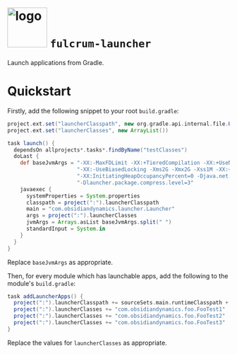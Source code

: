 <img src="https://raw.githubusercontent.com/wiki/obsidiandynamics/fulcrum/images/fulcrum-logo.png" width="90px" alt="logo"/> `fulcrum-launcher`
===
Launch applications from Gradle.

# Quickstart

Firstly, add the following snippet to your root `build.gradle`:

```groovy
project.ext.set("launcherClasspath", new org.gradle.api.internal.file.UnionFileCollection())
project.ext.set("launcherClasses", new ArrayList())

task launch() {
  dependsOn allprojects*.tasks*.findByName("testClasses")
  doLast {
    def baseJvmArgs = "-XX:-MaxFDLimit -XX:+TieredCompilation -XX:+UseNUMA -XX:+UseCondCardMark " + 
                      "-XX:-UseBiasedLocking -Xms2G -Xmx2G -Xss1M -XX:+UseG1GC -XX:MaxGCPauseMillis=200 " + 
                      "-XX:InitiatingHeapOccupancyPercent=0 -Djava.net.preferIPv4Stack=true " + 
                      "-Dlauncher.package.compress.level=3"
    javaexec {
      systemProperties = System.properties
      classpath = project(":").launcherClasspath
      main = "com.obsidiandynamics.launcher.Launcher"
      args = project(":").launcherClasses
      jvmArgs = Arrays.asList baseJvmArgs.split(" ")
      standardInput = System.in
    }
  }
}
```

Replace `baseJvmArgs` as appropriate.

Then, for every module which has launchable apps, add the following to the module's `build.gradle`:

```groovy
task addLauncherApps() {
  project(":").launcherClasspath += sourceSets.main.runtimeClasspath + sourceSets.test.runtimeClasspath
  project(":").launcherClasses += "com.obsidiandynamics.foo.FooTest1"
  project(":").launcherClasses += "com.obsidiandynamics.foo.FooTest2"
  project(":").launcherClasses += "com.obsidiandynamics.foo.FooTest3"
}
```

Replace the values for `launcherClasses` as appropriate.